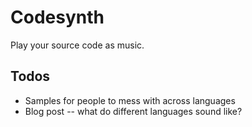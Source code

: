 # Codesynth

Play your source code as music.

## Todos

- Samples for people to mess with across languages
- Blog post -- what do different languages sound like?
